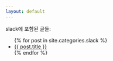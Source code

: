 ```yaml
---
layout: default
---
```


slack에 포함된 글들:
<ul>
	{% for post in site.categories.slack %}
	<li><a href="{{ post.url }}">{{ post.title }}</a></li>
	{% endfor %}
</ul>